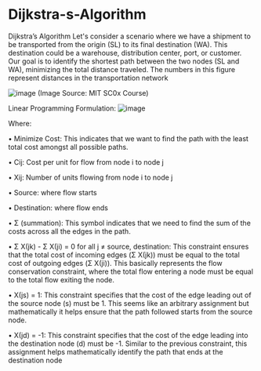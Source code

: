 # Dijkstra-s-Algorithm
Dijkstra’s Algorithm
Let's consider a scenario where we have a shipment to be transported from the origin (SL) to its final destination (WA). This destination could be a warehouse, distribution center, port, or customer. Our goal is to identify the shortest path between the two nodes (SL and WA), minimizing the total distance traveled. The numbers in this figure represent distances in the transportation network

![image](https://github.com/heshamosama165/Dijkstra-s-Algorithm/assets/106331921/c2632cf2-3737-4fbe-ba95-59f405b60868)
(Image Source: MIT SC0x Course)

Linear Programming Formulation:
![image](https://github.com/heshamosama165/Dijkstra-s-Algorithm/assets/106331921/48da23b4-95ab-4533-bbdb-bb0fa1915749)

Where:

•	Minimize Cost: This indicates that we want to find the path with the least total cost amongst all possible paths.

•	Cij: Cost per unit for flow from node i to node j 

•	Xij: Number of units flowing from node i to node j

•	Source: where flow starts

•	Destination: where flow ends

•	Σ (summation): This symbol indicates that we need to find the sum of the costs across all the edges in the path.

•	Σ Χ(jk) - Σ Χ(ji) = 0 for all j ≠ source, destination: This constraint ensures that the total cost of incoming edges (Σ Χ(jk)) must be equal to the total cost of outgoing edges (Σ Χ(ji)). This basically represents the flow conservation constraint, where the total flow entering a node must be equal to the total flow exiting the node.

•	Χ(js) = 1: This constraint specifies that the cost of the edge leading out of the source node (s) must be 1. This seems like an arbitrary assignment but mathematically it helps ensure that the path followed starts from the source node.

•	Χ(jd) = -1: This constraint specifies that the cost of the edge leading into the destination node (d) must be -1. Similar to the previous constraint, this assignment helps mathematically identify the path that ends at the destination node
